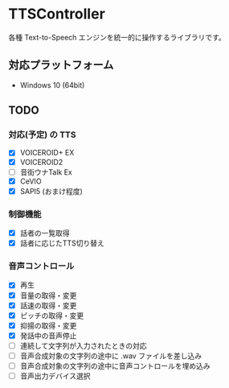 # TTSController
各種 Text-to-Speech エンジンを統一的に操作するライブラリです。

## 対応プラットフォーム
- Windows 10 (64bit)

## TODO

### 対応(予定) の TTS

- [x] VOICEROID+ EX
- [x] VOICEROID2
- [ ] 音街ウナTalk Ex
- [x] CeVIO
- [x] SAPI5 (おまけ程度)

### 制御機能
- [x] 話者の一覧取得
- [x] 話者に応じたTTS切り替え

### 音声コントロール
- [x] 再生
- [x] 音量の取得・変更
- [x] 話速の取得・変更
- [x] ピッチの取得・変更
- [x] 抑揚の取得・変更
- [x] 発話中の音声停止
- [ ] 連続して文字列が入力されたときの対応
- [ ] 音声合成対象の文字列の途中に .wav ファイルを差し込み
- [ ] 音声合成対象の文字列の途中に音声コントロールを埋め込み
- [ ] 音声出力デバイス選択
